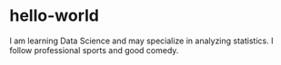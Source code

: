 # hello-world
I am learning Data Science and may specialize in analyzing statistics. I follow professional sports and good comedy. 
